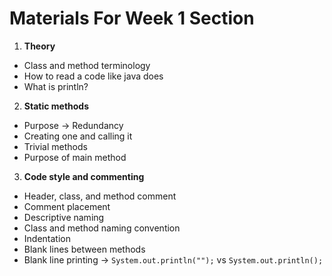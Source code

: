 # Materials For Week 1 Section

1. **Theory**

- Class and method terminology
- How to read a code like java does
- What is println?

2. **Static methods**

- Purpose -> Redundancy
- Creating one and calling it
- Trivial methods
- Purpose of main method

3. **Code style and commenting**

- Header, class, and method comment
- Comment placement
- Descriptive naming
- Class and method naming convention
- Indentation
- Blank lines between methods
- Blank line printing -> `System.out.println("");` vs `System.out.println();`
